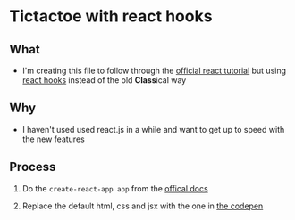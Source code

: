 # Tictactoe with react hooks

## What
* I'm creating this file to follow through the [official react tutorial](https://reactjs.org/tutorial/tutorial.html) but using [react hooks]() instead of the old **Class**ical way

## Why
* I haven't used used react.js in a while and want to get up to speed with the new features

## Process
1. Do the `create-react-app app` from the [offical docs](https://reactjs.org/docs/create-a-new-react-app.html#create-react-app)

1. Replace the default html, css and jsx with the one in [the codepen](https://codepen.io/gaearon/pen/oWWQNa)
